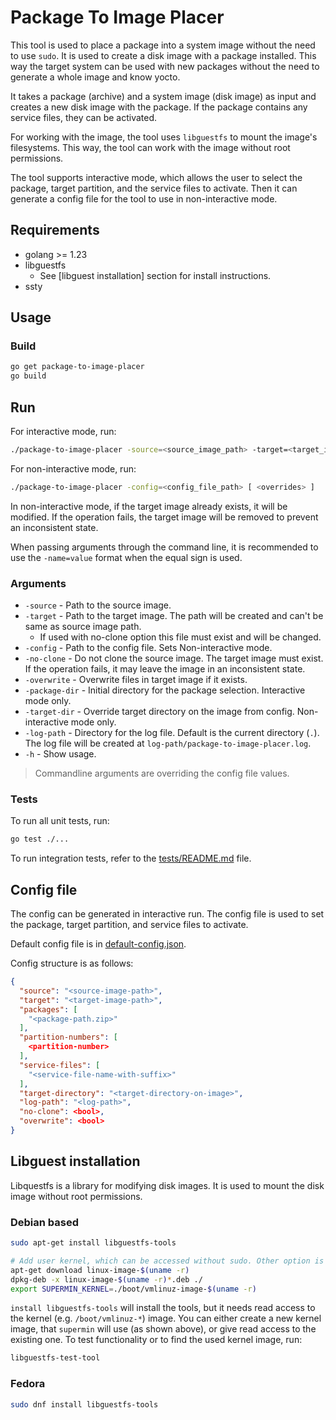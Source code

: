 # Package To Image Placer

This tool is used to place a package into a system image without the need to use `sudo`.
It is used to create a disk image with a package installed.
This way the target system can be used with new packages without the need to generate a whole image and know yocto.

It takes a package (archive) and a system image (disk image) as input and creates a new disk image with the package.
If the package contains any service files, they can be activated.

For working with the image, the tool uses `libguestfs` to mount the image's filesystems. This way, the tool can work with the image without root permissions.

The tool supports interactive mode, which allows the user to select the package, target partition, and the service files to activate.
Then it can generate a config file for the tool to use in non-interactive mode.

## Requirements

* golang >= 1.23
* libguestfs
  * See [libguest installation] section for install instructions.
* ssty

## Usage

### Build

```bash
go get package-to-image-placer
go build
```

## Run

For interactive mode, run:

```bash
./package-to-image-placer -source=<source_image_path> -target=<target_image_path> [ -package-dir=<package_dir> ... ]
```

For non-interactive mode, run:

```bash
./package-to-image-placer -config=<config_file_path> [ <overrides> ]
```

In non-interactive mode, if the target image already exists, it will be modified. If the operation fails, the target image will be removed to prevent an inconsistent state.

When passing arguments through the command line, it is recommended to use the `-name=value` format when the equal sign is used.

### Arguments

* `-source` - Path to the source image.
* `-target` - Path to the target image. The path will be created and can't be same as source image path.
  * If used with no-clone option this file must exist and will be changed.
* `-config` - Path to the config file. Sets Non-interactive mode.
* `-no-clone` - Do not clone the source image. The target image must exist. If the operation fails, it may leave the image in an inconsistent state.
* `-overwrite` - Overwrite files in target image if it exists.
* `-package-dir` - Initial directory for the package selection. Interactive mode only.
* `-target-dir` - Override target directory on the image from config. Non-interactive mode only.
* `-log-path` - Directory for the log file. Default is the current directory (`.`). The log file will be created at `log-path/package-to-image-placer.log`.
* `-h` - Show usage.

> Commandline arguments are overriding the config file values.

### Tests

To run all unit tests, run:

```bash
go test ./...
```

To run integration tests, refer to the [tests/README.md](tests/README.md) file.

## Config file

The config can be generated in interactive run. The config file is used to set the package, target partition, and service files to activate.

Default config file is in [default-config.json](./resources/default-config.json).

Config structure is as follows:

```json lines
{
  "source": "<source-image-path>",
  "target": "<target-image-path>",
  "packages": [
    "<package-path.zip>"
  ],
  "partition-numbers": [ 
    <partition-number>
  ],
  "service-files": [
    "<service-file-name-with-suffix>"
  ],
  "target-directory": "<target-directory-on-image>",
  "log-path": "<log-path>",
  "no-clone": <bool>,
  "overwrite": <bool>
}
```

## Libguest installation

Libquestfs is a library for modifying disk images. It is used to mount the disk image without root permissions.

### Debian based

```bash
sudo apt-get install libguestfs-tools

# Add user kernel, which can be accessed without sudo. Other option is to give permissions to the existing kernel.
apt-get download linux-image-$(uname -r)
dpkg-deb -x linux-image-$(uname -r)*.deb ./
export SUPERMIN_KERNEL=./boot/vmlinuz-image-$(uname -r)
```

`install libguestfs-tools` will install the tools, but it needs read access to the kernel (e.g. `/boot/vmlinuz-*`) image.
You can either create a new kernel image, that `supermin` will use (as shown above), or give read access to the existing one.
To test functionality or to find the used kernel image, run:

```bash
libguestfs-test-tool
```

### Fedora

```bash
sudo dnf install libguestfs-tools
```
